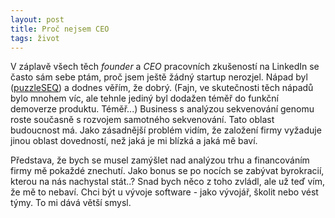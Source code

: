```yaml
---
layout: post
title: Proč nejsem CEO
tags: život
---
```


V záplavě všech těch *founder* a *CEO* pracovních zkušeností na LinkedIn
se často sám sebe ptám, proč jsem ještě žádný startup nerozjel.
Nápad byl ([puzzleSEQ](http://puzzleseq.github.io/)) a dodnes věřím, že dobrý.
(Fajn, ve skutečnosti těch nápadů bylo mnohem víc, ale tehnle jediný byl dodažen téměř
do funkční demoverze produktu. Téměř...)
Business s analýzou sekvenování genomu roste současně s rozvojem samotného
sekvenování. Tato oblast budoucnost má. Jako zásadnější problém vidím, že založení
firmy vyžaduje jinou oblast dovedností, než jaká je mi blízká a jaká mě baví.

Představa, že bych se musel zamýšlet nad analýzou trhu a financováním firmy mě pokaždé
znechutí. Jako bonus se po nocích se zabývat byrokracií, kterou na nás nachystal stát..?
Snad bych něco z toho zvládl, ale už teď vím, že mě to nebaví.
Chci být u vývoje software - jako vývojář, školit nebo vést týmy. To mi dává větší smysl.
